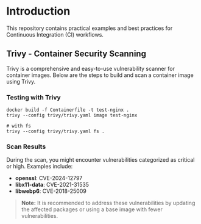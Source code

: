# Introduction

This repository contains practical examples and best practices for Continuous Integration (CI) workflows.

## Trivy - Container Security Scanning

Trivy is a comprehensive and easy-to-use vulnerability scanner for container images. Below are the steps to build and scan a container image using Trivy.

### Testing with Trivy

```shell
docker build -f Containerfile -t test-nginx .
trivy --config trivy/trivy.yaml image test-nginx

# with fs
trivy --config trivy/trivy.yaml fs .
```

### Scan Results

During the scan, you might encounter vulnerabilities categorized as critical or high. Examples include:

- **openssl**: CVE-2024-12797
- **libx11-data**: CVE-2021-31535
- **libwebp6**: CVE-2018-25009

> **Note:** It is recommended to address these vulnerabilities by updating the affected packages or using a base image with fewer vulnerabilities.